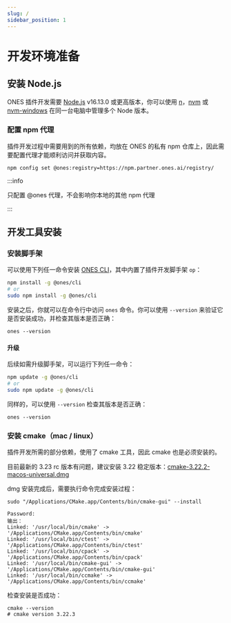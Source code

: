 ```yaml
---
slug: /
sidebar_position: 1
---
```


# 开发环境准备

## 安装 Node.js

ONES 插件开发需要 [Node.js](https://nodejs.org/zh-cn/) v16.13.0 或更高版本，你可以使用 [n](https://github.com/tj/n)，[nvm](https://github.com/creationix/nvm) 或 [nvm-windows](https://github.com/coreybutler/nvm-windows) 在同一台电脑中管理多个 Node 版本。

### 配置 npm 代理

插件开发过程中需要用到的所有依赖，均放在 ONES 的私有 npm 仓库上，因此需要配置代理才能顺利访问并获取内容。

```
npm config set @ones:registry=https://npm.partner.ones.ai/registry/
```

:::info

只配置 @ones 代理，不会影响你本地的其他 npm 代理

:::

## 开发工具安装

### 安装脚手架

可以使用下列任一命令安装 [ONES CLI](../../api/cli/index.md)，其中内置了插件开发脚手架 `op`：

```bash npm2yarn
npm install -g @ones/cli
# or
sudo npm install -g @ones/cli
```

安装之后，你就可以在命令行中访问 `ones` 命令。你可以使用 `--version` 来验证它是否安装成功，并检查其版本是否正确：

```
ones --version
```

#### 升级

后续如需升级脚手架，可以运行下列任一命令：

```bash
npm update -g @ones/cli
# or
sudo npm update -g @ones/cli
```

同样的，可以使用 `--version` 检查其版本是否正确：

```
ones --version
```

### 安装 cmake（mac / linux）

插件开发所需的部分依赖，使用了 cmake 工具，因此 cmake 也是必须安装的。

目前最新的 3.23 rc 版本有问题，建议安装 3.22 稳定版本：[cmake-3.22.2-macos-universal.dmg](https://github.com/Kitware/CMake/releases/download/v3.22.2/cmake-3.22.2-macos-universal.dmg)

dmg 安装完成后，需要执行命令完成安装过程：

```
sudo "/Applications/CMake.app/Contents/bin/cmake-gui" --install
```

```
Password:
输出：
Linked: '/usr/local/bin/cmake' -> '/Applications/CMake.app/Contents/bin/cmake'
Linked: '/usr/local/bin/ctest' -> '/Applications/CMake.app/Contents/bin/ctest'
Linked: '/usr/local/bin/cpack' -> '/Applications/CMake.app/Contents/bin/cpack'
Linked: '/usr/local/bin/cmake-gui' -> '/Applications/CMake.app/Contents/bin/cmake-gui'
Linked: '/usr/local/bin/ccmake' -> '/Applications/CMake.app/Contents/bin/ccmake'
```

检查安装是否成功：

```
cmake --version
# cmake version 3.22.3
```
